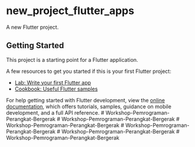 # new_project_flutter_apps

A new Flutter project.

## Getting Started

This project is a starting point for a Flutter application.

A few resources to get you started if this is your first Flutter project:

- [Lab: Write your first Flutter app](https://docs.flutter.dev/get-started/codelab)
- [Cookbook: Useful Flutter samples](https://docs.flutter.dev/cookbook)

For help getting started with Flutter development, view the
[online documentation](https://docs.flutter.dev/), which offers tutorials,
samples, guidance on mobile development, and a full API reference.
#   W o r k s h o p - P e m r o g r a m a n - P e r a n g k a t - B e r g e r a k  
 #   W o r k s h o p - P e m r o g r a m a n - P e r a n g k a t - B e r g e r a k  
 #   W o r k s h o p - P e m r o g r a m a n - P e r a n g k a t - B e r g e r a k  
 #   W o r k s h o p - P e m r o g r a m a n - P e r a n g k a t - B e r g e r a k  
 #   W o r k s h o p - P e m r o g r a m a n - P e r a n g k a t - B e r g e r a k  
 #   W o r k s h o p - P e m r o g r a m a n - P e r a n g k a t - B e r g e r a k  
 